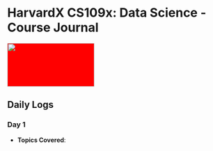 # HarvardX CS109x: Data Science - Course Journal

<img style="background-color:red;" src="https://edx-cdn.org/v3/prod/logo.svg" width="200" height="100" style="border-radius: 10px;">


## Daily Logs

### Day 1
- **Topics Covered**:
